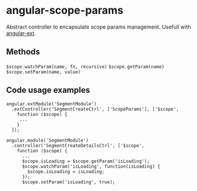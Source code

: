 # angular-scope-params
Abstract controller to encapsulate scope params management.
Usefull with [angular-ext](https://github.com/knyga/angular-ext).

## Methods
`$scope.watchParam(name, fn, recursive)`
`$scope.getParam(name)`
`$scope.setParam(name, value)`

## Code usage examples
```
angular.extModule('SegmentModule')
  .extController('SegmentCreateCtrl', ['ScopeParams'], ['$scope',
    function ($scope) {
     ...
    }
  ]);
```

```
angular.module('SegmentModule')
  .controller('SegmentCreateDetailsCtrl', ['$scope',
    function ($scope) {
      ...
      $scope.isLoading = $scope.getParam('isLoading');
      $scope.watchParam('isLoading', function(isLoading) {
        $scope.isLoading = isLoading;
      });
      $scope.setParam('isLoading', true);
```
